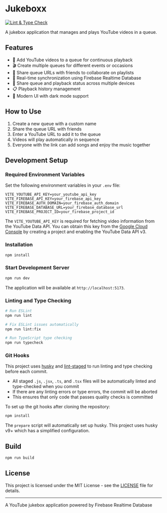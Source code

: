 # Jukeboxx

[![Lint & Type Check](https://github.com/katsuma/jukeboxx/actions/workflows/lint.yml/badge.svg)](https://github.com/katsuma/jukeboxx/actions/workflows/lint.yml)

A jukebox application that manages and plays YouTube videos in a queue.

## Features

- 🎵 Add YouTube videos to a queue for continuous playback
- 🎬 Create multiple queues for different events or occasions
- 🔗 Share queue URLs with friends to collaborate on playlists
- 🔄 Real-time synchronization using Firebase Realtime Database
- 📱 Share queue and playback status across multiple devices
- 📋 Playback history management
- 🎨 Modern UI with dark mode support

## How to Use

1. Create a new queue with a custom name
2. Share the queue URL with friends
3. Enter a YouTube URL to add it to the queue
4. Videos will play automatically in sequence
5. Everyone with the link can add songs and enjoy the music together

## Development Setup

### Required Environment Variables

Set the following environment variables in your `.env` file:

```
VITE_YOUTUBE_API_KEY=your_youtube_api_key
VITE_FIREBASE_API_KEY=your_firebase_api_key
VITE_FIREBASE_AUTH_DOMAIN=your_firebase_auth_domain
VITE_FIREBASE_DATABASE_URL=your_firebase_database_url
VITE_FIREBASE_PROJECT_ID=your_firebase_project_id
```

The `VITE_YOUTUBE_API_KEY` is required for fetching video information from the YouTube Data API. You can obtain this key from the [Google Cloud Console](https://console.cloud.google.com/) by creating a project and enabling the YouTube Data API v3.

### Installation

```bash
npm install
```

### Start Development Server

```bash
npm run dev
```

The application will be available at `http://localhost:5173`.

### Linting and Type Checking

```bash
# Run ESLint
npm run lint

# Fix ESLint issues automatically
npm run lint:fix

# Run TypeScript type checking
npm run typecheck
```

### Git Hooks

This project uses [husky](https://github.com/typicode/husky) and [lint-staged](https://github.com/okonet/lint-staged) to run linting and type checking before each commit.

- All staged `.js`, `.jsx`, `.ts`, and `.tsx` files will be automatically linted and type-checked when you commit
- If there are any linting errors or type errors, the commit will be aborted
- This ensures that only code that passes quality checks is committed

To set up the git hooks after cloning the repository:

```bash
npm install
```

The `prepare` script will automatically set up husky. This project uses husky v9+ which has a simplified configuration.

## Build

```bash
npm run build
```

## License

This project is licensed under the MIT License - see the [LICENSE](LICENSE) file for details.

---

A YouTube jukebox application powered by Firebase Realtime Database
